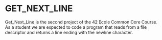# GET_NEXT_LINE
Get_Next_Line is the second project of the 42 Ecole Common Core Course. As a student we are expected to code a program that reads from a file descriptor and returns a line ending with the newline character.
